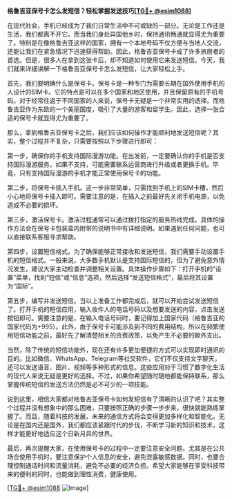 **格鲁吉亚保号卡怎么发短信？轻松掌握发送技巧[[TG💪+ @esim1088](https://t.me/s/esim1088)]**

在现代社会，手机已经成为了我们日常生活中不可或缺的一部分。无论是工作还是生活，我们都离不开它。而当我们身处异国他乡时，保持通讯畅通就显得尤为重要了。特别是在像格鲁吉亚这样的国家，拥有一个本地号码不仅方便与当地人交流，还能让我们在紧急情况下迅速获得帮助。因此，格鲁吉亚保号卡成了许多旅居者的首选。但是，很多人在拿到这张卡后，却不知道如何使用它来发送短信。今天，我们就来详细讲解一下格鲁吉亚保号卡怎么发短信，让大家轻松上手。

首先，我们要明确什么是保号卡。保号卡是一种专门为需要长期在国外使用手机的人设计的SIM卡。它的特点是可以在多个国家和地区使用，并且保留原有的手机号码。对于经常往返于不同国家的人来说，保号卡无疑是一个非常实用的选择。而格鲁吉亚作为东欧的一个美丽国度，吸引了大量的游客和留学生。因此，选择一张合适的保号卡就显得尤为重要了。

那么，拿到格鲁吉亚保号卡之后，我们应该如何操作才能顺利地发送短信呢？其实，整个过程并不复杂，只需要按照以下步骤进行即可：

第一步，确保你的手机支持国际漫游功能。在出发前，一定要确认你的手机是否支持国际漫游服务。如果不支持，可能需要联系运营商进行升级或者更换手机。毕竟，只有支持国际漫游的手机才能正常使用保号卡的功能。

第二步，将保号卡插入手机。这一步非常简单，只需找到手机上的SIM卡槽，然后小心地将保号卡插入即可。需要注意的是，在插入之前最好先关闭手机电源，以免造成不必要的损坏。

第三步，激活保号卡。激活过程通常可以通过拨打指定的服务热线完成。具体的操作方法会在保号卡包装盒内附带的说明书中有详细说明。如果遇到任何问题，也可以直接联系客服寻求帮助。

第四步，设置短信格式。为了确保能够正常接收和发送短信，我们需要手动设置手机的短信格式。一般来说，大多数手机默认是支持国际短信的，但为了避免意外情况发生，建议大家主动检查并调整相关设置。具体操作步骤如下：打开手机的“设置”菜单，找到“短信”或“信息”选项，然后选择“发送短信格式”，最后将其设置为“国际”。

第五步，编写并发送短信。当以上准备工作都完成后，就可以开始尝试发送短信了。打开手机的短信应用，输入收件人的电话号码以及想要发送的内容，点击发送按钮即可。需要注意的是，在输入电话号码时，要记得加上国家代码（格鲁吉亚的国家代码为+995）。此外，由于保号卡可能涉及到不同的费用结构，所以在频繁使用短信功能之前，最好先了解清楚相关的资费政策，以免产生不必要的额外支出。

当然，除了传统的短信功能外，现在还有许多更加便捷的方式可以实现即时通讯的目的。比如微信、WhatsApp、Telegram等社交软件，它们不仅支持文字聊天，还可以发送语音、图片、视频等多种形式的信息。这些应用对于习惯了数字化生活的现代人来说无疑是更好的选择。不过，如果你希望随时随地都能保持联系，那么掌握传统短信的发送方法仍然是必不可少的一项技能。

说到这里，相信大家都对格鲁吉亚保号卡如何发短信有了清晰的认识了吧？其实整个过程并没有想象中的那么困难，只要按照正确的步骤一步步来，很快就能熟练掌握了。而且，随着科技的发展，未来的通信方式将会变得更加多样化和智能化。无论是在国内还是国外，我们都应该紧跟时代的步伐，不断学习新的知识和技术，这样才能更好地适应这个日新月异的世界。

最后，再次提醒大家，在使用保号卡的过程中一定要注意安全问题。尤其是在公共场合使用手机时，要注意保护个人信息的安全，避免泄露敏感数据。同时，也要合理控制通话时间和流量消耗，避免不必要的经济负担。希望大家能够在享受科技带来的便利的同时，也能做到理性消费，健康使用。

[[TG💪+ @esim1088](https://t.me/s/esim1088) ![Image](https://i.postimg.cc/4NQfJmqS/Snipaste-2025-05-13-00-14-12.png)]